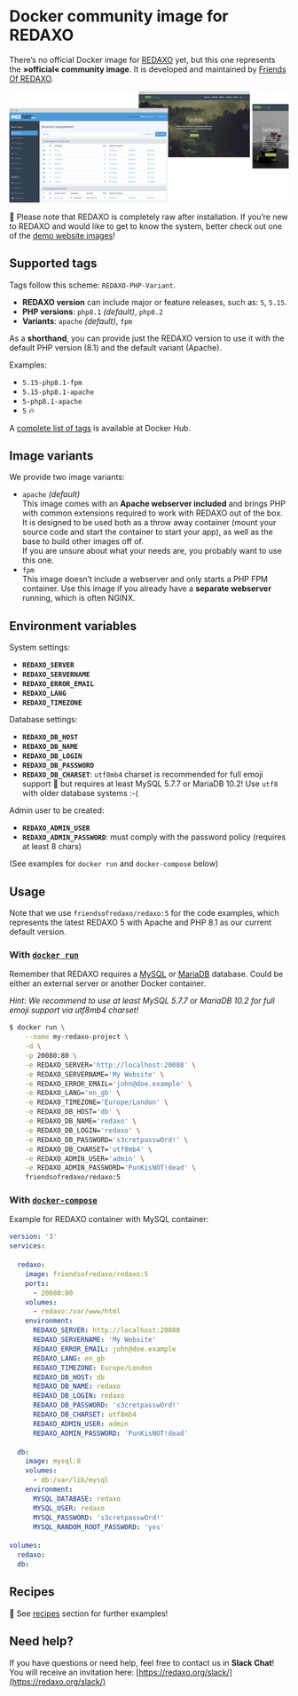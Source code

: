 # Docker community image for REDAXO

There’s no official Docker image for [REDAXO](https://github.com/redaxo/redaxo/) yet, but this one represents the __»official« community image__. It is developed and maintained by [Friends Of REDAXO](https://github.com/FriendsOfREDAXO).

![Screenshot](https://raw.githubusercontent.com/redaxo/redaxo/assets/redaxo_02.png)

💁 Please note that REDAXO is completely raw after installation. If you’re new to REDAXO and would like to get to know the system, better check out one of the [demo website images](https://hub.docker.com/r/friendsofredaxo/demo)!


## Supported tags

Tags follow this scheme: `REDAXO-PHP-Variant`.

* __REDAXO version__ can include major or feature releases, such as: `5`, `5.15`.
* __PHP versions__: `php8.1` _(default)_, `php8.2`
* __Variants__: `apache` _(default)_, `fpm`

As a __shorthand__, you can provide just the REDAXO version to use it with the default PHP version (8.1) and the default variant (Apache).

Examples:

* `5.15-php8.1-fpm`
* `5.15-php8.1-apache`
* `5-php8.1-apache`
* `5` 🔥

A [complete list of tags](https://hub.docker.com/r/friendsofredaxo/redaxo/tags) is available at Docker Hub.


## Image variants

We provide two image variants:

* `apache` _(default)_  
  This image comes with an **Apache webserver included** and brings PHP with common extensions required to work with REDAXO out of the box. It is designed to be used both as a throw away container (mount your source code and start the container to start your app), as well as the base to build other images off of.  
  If you are unsure about what your needs are, you probably want to use this one.
* `fpm`  
  This image doesn’t include a webserver and only starts a PHP FPM container. Use this image if you already have a **separate webserver** running, which is often NGINX.


## Environment variables

System settings:

* **`REDAXO_SERVER`**
* **`REDAXO_SERVERNAME`**
* **`REDAXO_ERROR_EMAIL`**
* **`REDAXO_LANG`**
* **`REDAXO_TIMEZONE`**

Database settings:

* **`REDAXO_DB_HOST`**
* **`REDAXO_DB_NAME`**
* **`REDAXO_DB_LOGIN`**
* **`REDAXO_DB_PASSWORD`**
* **`REDAXO_DB_CHARSET`**: `utf8mb4` charset is recommended for full emoji support 🙋 but requires at least MySQL 5.7.7 or MariaDB 10.2! Use `utf8` with older database systems :-(

Admin user to be created:

* **`REDAXO_ADMIN_USER`**
* **`REDAXO_ADMIN_PASSWORD`**: must comply with the password policy (requires at least 8 chars)

(See examples for `docker run` and `docker-compose` below)


## Usage

Note that we use `friendsofredaxo/redaxo:5` for the code examples, which represents the latest REDAXO 5 with Apache and PHP 8.1 as our current default version.

### With [`docker run`](https://docs.docker.com/engine/reference/run/)

Remember that REDAXO requires a [MySQL](https://hub.docker.com/_/mysql) or [MariaDB](https://hub.docker.com/_/mariadb) database. Could be either an external server or another Docker container.

_Hint: We recommend to use at least MySQL 5.7.7 or MariaDB 10.2 for full emoji support via utf8mb4 charset!_

```bash
$ docker run \
    --name my-redaxo-project \
    -d \
    -p 20080:80 \
    -e REDAXO_SERVER='http://localhost:20080' \
    -e REDAXO_SERVERNAME='My Website' \
    -e REDAXO_ERROR_EMAIL='john@doe.example' \
    -e REDAXO_LANG='en_gb' \
    -e REDAXO_TIMEZONE='Europe/London' \
    -e REDAXO_DB_HOST='db' \
    -e REDAXO_DB_NAME='redaxo' \
    -e REDAXO_DB_LOGIN='redaxo' \
    -e REDAXO_DB_PASSWORD='s3cretpasswOrd!' \
    -e REDAXO_DB_CHARSET='utf8mb4' \
    -e REDAXO_ADMIN_USER='admin' \
    -e REDAXO_ADMIN_PASSWORD='PunKisNOT!dead' \
    friendsofredaxo/redaxo:5
```

### With [`docker-compose`](https://docs.docker.com/compose/reference/overview/)

Example for REDAXO container with MySQL container:

```yml
version: '3'
services:

  redaxo:
    image: friendsofredaxo/redaxo:5
    ports:
      - 20080:80
    volumes:
      - redaxo:/var/www/html
    environment:
      REDAXO_SERVER: http://localhost:20080
      REDAXO_SERVERNAME: 'My Website'
      REDAXO_ERROR_EMAIL: john@doe.example
      REDAXO_LANG: en_gb
      REDAXO_TIMEZONE: Europe/London
      REDAXO_DB_HOST: db
      REDAXO_DB_NAME: redaxo
      REDAXO_DB_LOGIN: redaxo
      REDAXO_DB_PASSWORD: 's3cretpasswOrd!'
      REDAXO_DB_CHARSET: utf8mb4
      REDAXO_ADMIN_USER: admin
      REDAXO_ADMIN_PASSWORD: 'PunKisNOT!dead'

  db:
    image: mysql:8
    volumes:
      - db:/var/lib/mysql
    environment:
      MYSQL_DATABASE: redaxo
      MYSQL_USER: redaxo
      MYSQL_PASSWORD: 's3cretpasswOrd!'
      MYSQL_RANDOM_ROOT_PASSWORD: 'yes'

volumes:
  redaxo:
  db:
```

## Recipes

🧁 See [recipes](https://github.com/FriendsOfREDAXO/docker-redaxo/tree/master/recipes) section for further examples!


## Need help?

If you have questions or need help, feel free to contact us in __Slack Chat__! You will receive an invitation here: [https://redaxo.org/slack/](https://redaxo.org/slack/)
